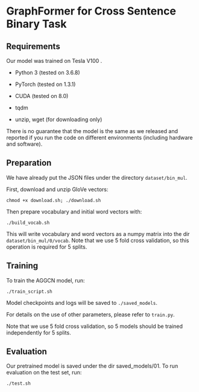 GraphFormer for Cross Sentence Binary Task
==========
  

## Requirements

Our model was trained on Tesla V100 .  

- Python 3 (tested on 3.6.8)

- PyTorch (tested on 1.3.1)

- CUDA (tested on 8.0)

- tqdm

- unzip, wget (for downloading only)

There is no guarantee that the model is the same as we released and reported if you run the code on different environments (including hardware and software). 

## Preparation
We have already put the JSON files under the directory `dataset/bin_mul`.

  
First, download and unzip GloVe vectors:

```
chmod +x download.sh; ./download.sh
```

  
Then prepare vocabulary and initial word vectors with:

```
./build_vocab.sh
```

This will write vocabulary and word vectors as a numpy matrix into the dir `dataset/bin_mul/0/vocab`. Note that we use 5 fold cross validation, so this operation is required for 5 splits.

  

## Training

  

To train the AGGCN model, run:

```
./train_script.sh
```

  

Model checkpoints and logs will be saved to `./saved_models`.
  

For details on the use of other parameters, please refer to `train.py`.


Note that we use 5 fold cross validation, so 5 models should be trained independently for 5 splits.
  

## Evaluation

Our pretrained model is saved under the dir saved_models/01. To run evaluation on the test set, run:

```
./test.sh
```
